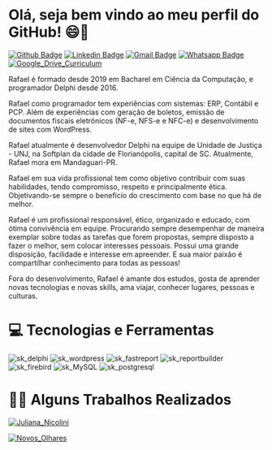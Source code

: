 # Olá, seja bem vindo ao meu perfil do GitHub! 😄👋

[![Github Badge](https://img.shields.io/badge/-Github-000?style=flat-square&logo=Github&logoColor=white&link=https://github.com/fagnerpsantos)](https://github.com/rafamatia)
[![Linkedin Badge](https://img.shields.io/badge/-LinkedIn-blue?style=flat-square&logo=Linkedin&logoColor=white&link=https://www.linkedin.com/in/rafael-jos%C3%A9-matia-de-s%C3%A1-teles-92ba991a7/)](https://www.linkedin.com/in/rafael-jos%C3%A9-matia-de-s%C3%A1-teles-92ba991a7/)
[![Gmail Badge](https://img.shields.io/badge/-Gmail-c14438?style=flat-square&logo=Gmail&logoColor=white&link=mailto:rafaelmatiateles@gmail.com)](mailto:rafaelmatiateles@gmail.com)
[![Whatsapp Badge](https://img.shields.io/badge/-Whatsapp-4CA143?style=flat-square&labelColor=4CA143&logo=whatsapp&logoColor=white&link=https://api.whatsapp.com/send?phone=5544999823570&text=Ol%C3%A1%20Rafael%2C%20Tudo%20bem%3F%20Me%20chamo)](https://api.whatsapp.com/send?phone=5544999823570&text=Ol%C3%A1%20Rafael%2C%20Tudo%20bem%3F%20Me%20chamo)
[![Google_Drive_Curriculum](https://img.shields.io/website?label=Google%20Drive&logo=Google%20Drive&logoColor=white&style=flat-square&up_color=%23FF8000&up_message=Curriculum&url=https://drive.google.com/file/d/1t4UQW2anr5usmtrD-LTmUY5S6lAJg_dA/view?usp=sharing)](https://drive.google.com/file/d/1t4UQW2anr5usmtrD-LTmUY5S6lAJg_dA/view?usp=sharing)

Rafael é formado desde 2019 em Bacharel em Ciência da Computação, e programador Delphi desde 2016.

Rafael como programador tem experiências com sistemas: ERP, Contábil e PCP. Além de experiências com geração de boletos, emissão de documentos fiscais eletrônicos (NF-e, NFS-e e NFC-e) e desenvolvimento de sites com WordPress.

Rafael atualmente é desenvolvedor Delphi na equipe de Unidade de Justiça - UNJ, na Softplan da cidade de Florianópolis, capital de SC. Atualmente, Rafael mora em Mandaguari-PR.

Rafael em sua vida profissional tem como objetivo contribuir com suas habilidades, tendo compromisso, respeito e principalmente ética. Objetivando-se sempre o benefício do crescimento com base no que há de melhor.

Rafael é um profissional responsável, ético, organizado e educado, com ótima convivência em equipe. Procurando sempre desempenhar de maneira exemplar sobre todas as tarefas que forem propostas, sempre disposto a fazer o melhor, sem colocar interesses pessoais. Possui uma grande disposição, facilidade e interesse em apreender. E sua maior paixão é compartilhar conhecimento para todas as pessoas!

Fora do desenvolvimento, Rafael é amante dos estudos, gosta de aprender novas tecnologias e novas skills, ama viajar, conhecer lugares, pessoas e culturas.
 
# 💻 Tecnologias e Ferramentas
![sk_delphi](https://img.shields.io/badge/Delphi-brightgreen)
![sk_wordpress](https://img.shields.io/badge/WordPress-brightgreen)
![sk_fastreport](https://img.shields.io/badge/FastReport-brightgreen)
![sk_reportbuilder](https://img.shields.io/badge/ReportBuilder-brightgreen)
![sk_firebird](https://img.shields.io/badge/Firebird-brightgreen)
![sk_MySQL](https://img.shields.io/badge/MySQL-brightgreen)
![sk_postgresql](https://img.shields.io/badge/PostgreSQL-brightgreen)

# 👨‍💻 Alguns Trabalhos Realizados
[![Juliana_Nicolini](https://img.shields.io/website?label=Portf%C3%B3lio%20-%20Jornalista%20-&logo=WordPress&logoColor=pink&style=for-the-badge&up_color=pink&up_message=Juliana%20Nicolini&url=https%3A%2F%2Fjuliananicolini.jor.br%2F)](https://juliananicolini.jor.br/)

[![Novos_Olhares](https://img.shields.io/website?label=website%20-%20Portal%20de%20Not%C3%ADcias%20-%20&logo=WordPress&logoColor=blue&style=for-the-badge&up_color=%232E64FE&up_message=Novos%20Olhares&url=https%3A%2F%2Fwww.novosolhares.com%2F)](https://www.novosolhares.com/)
